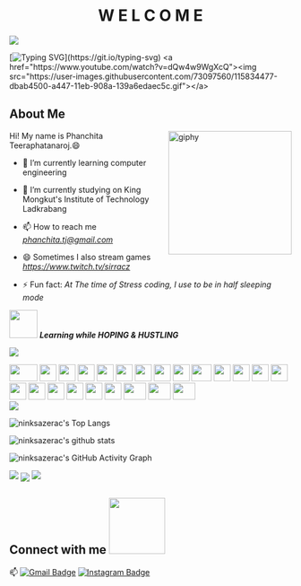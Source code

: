 <h1 align="center"> W E L C O M E</h1>
<img align="center" src="https://profile-counter.glitch.me/ninksazerac/count.svg">

[![Typing SVG](https://readme-typing-svg.herokuapp.com?font=OoohBaby&color=F999B7&size=30&lines=Hey!+I'm+Phanchita;Let's+enjoy+my+treasure!;)](https://git.io/typing-svg)
<a href="https://www.youtube.com/watch?v=dQw4w9WgXcQ"><img src="https://user-images.githubusercontent.com/73097560/115834477-dbab4500-a447-11eb-908a-139a6edaec5c.gif"></a>

<h2> About Me </h2>
<img align='right' src="https://media.giphy.com/media/M9gbBd9nbDrOTu1Mqx/giphy.gif" width="220" alt="giphy">
Hi! My name is Phanchita Teeraphatanaroj.😄

- 🌱 I’m currently learning computer engineering

- 🔭 I’m currently studying on King Mongkut's Institute of Technology Ladkrabang

- 📫 How to reach me *phanchita.tj@gmail.com*

- 😄 Sometimes I also stream games *https://www.twitch.tv/sirracz*

- ⚡ Fun fact: *At The time of Stress coding, I use to be in half sleeping mode*

<img src="https://media.giphy.com/media/VgCDAzcKvsR6OM0uWg/giphy.gif" width="50" /> <b><i>Learning while HOPING & HUSTLING</i></b>

<a href="https://www.youtube.com/watch?v=dQw4w9WgXcQ"><img src="https://user-images.githubusercontent.com/73097560/115834477-dbab4500-a447-11eb-908a-139a6edaec5c.gif"></a>

<div>
    <img src="https://cultofthepartyparrot.com/parrots/hd/angelparrot.gif" width="50" height="30"/>
    <img src="https://cultofthepartyparrot.com/flags/hd/indiaparrot.gif" width="30" height="30"/>
    <img src="https://cultofthepartyparrot.com/parrots/exceptionallyfastparrot.gif" width="30" height="30"/>
    <img src="https://cultofthepartyparrot.com/parrots/hd/PHParrot.gif" width="30" height="30"/>
    <img src="https://cultofthepartyparrot.com/parrots/hd/jumpingparrot.gif" width="30" height="30"/>
    <img src="https://cultofthepartyparrot.com/parrots/hd/opensourceparrot.gif" width="30" height="30"/>
    <img src="https://cultofthepartyparrot.com/parrots/hd/dealwithitnowparrot.gif" width="30" height="30"/>
    <img src="https://cultofthepartyparrot.com/parrots/hd/hypnoparrotlight.gif" width="30" height="30"/>
    <img src="https://cultofthepartyparrot.com/parrots/databaseparrot.gif" width="30" height="30"/>
    <img src="https://cultofthepartyparrot.com/parrots/fixparrot.gif" width="36" height="30"/>
    <img src="https://cultofthepartyparrot.com/parrots/hd/laptop_parrot.gif" width="30" height="30"/>
    <img src="https://cultofthepartyparrot.com/parrots/hd/levitationparrot.gif" width="30" height="30"/>
    <img src="https://cultofthepartyparrot.com/parrots/hd/meldparrot.gif" width="30" height="30"/>
    <img src="https://cultofthepartyparrot.com/parrots/slomoparrot.gif" width="30" height="30"/>
    <img src="https://cultofthepartyparrot.com/parrots/hd/moonwalkingparrot.gif" width="30" height="30"/>
    <img src="https://cultofthepartyparrot.com/parrots/hd/scienceparrot.gif" width="30" height="30"/>
    <img src="https://cultofthepartyparrot.com/parrots/hd/pirateparrot.gif" width="30" height="30"/>
    <img src="https://cultofthepartyparrot.com/parrots/hd/footballparrot.gif" width="30" height="30"/>
    <img src="https://cultofthepartyparrot.com/parrots/hd/hypnoparrotdark.gif" width="30" height="30"/>
    <img src="https://cultofthepartyparrot.com/parrots/hd/mustacheparrot.gif" width="30" height="30"/>
    <img src="https://cultofthepartyparrot.com/parrots/hd/DadParrot.gif" width="40" height="30"/>
    <img src="https://cultofthepartyparrot.com/parrots/hd/FrenchParrot.gif" width="40" height="30"/>
    <img src="https://cultofthepartyparrot.com/parrots/hd/YosemiteSamParrot.gif" width="40" height="30"/>
</div>
<a href="https://www.youtube.com/watch?v=dQw4w9WgXcQ"><img src="https://user-images.githubusercontent.com/73097560/115834477-dbab4500-a447-11eb-908a-139a6edaec5c.gif"></a>


![ninksazerac's Top Langs](https://github-readme-stats.vercel.app/api/top-langs/?username=ninksazerac&theme=tokyonight&layout=compact)

![ninksazerac's github stats](https://github-readme-stats.vercel.app/api?username=ninksazerac&show_icons=true&theme=tokyonight)

![ninksazerac's GitHub Activity Graph](https://activity-graph.herokuapp.com/graph?username=ninksazerac&theme=tokyonight)

<a href="https://www.youtube.com/watch?v=dQw4w9WgXcQ"><img src="https://user-images.githubusercontent.com/73097560/115834477-dbab4500-a447-11eb-908a-139a6edaec5c.gif"></a>
<img align="center" src="https://raw.githubusercontent.com/praveenscience/praveenscience/master/soc/snake.svg">
<a href="https://www.youtube.com/watch?v=dQw4w9WgXcQ"><img src="https://user-images.githubusercontent.com/73097560/115834477-dbab4500-a447-11eb-908a-139a6edaec5c.gif"></a>

<h2> Connect with me <img src='https://raw.githubusercontent.com/ShahriarShafin/ShahriarShafin/main/Assets/handshake.gif' width="100px"> </h2>

📫 [![Gmail Badge](https://img.shields.io/badge/-phanchita.tj@gmail.com-blue?style=flat-roundedrectangle&logo=Gmail&logoColor=white&link=mailto:phanchita.tj@gmail.com)](phanchita.tj@gmail.com)
[![Instagram Badge](https://img.shields.io/badge/-n.sazerac_-E4405F?style=flat-roundedrectangle&logo=instagram&logoColor=white&link=https://www.instagram.com/n.sazerac_/)](https://www.instagram.com/n.sazerac_/)

